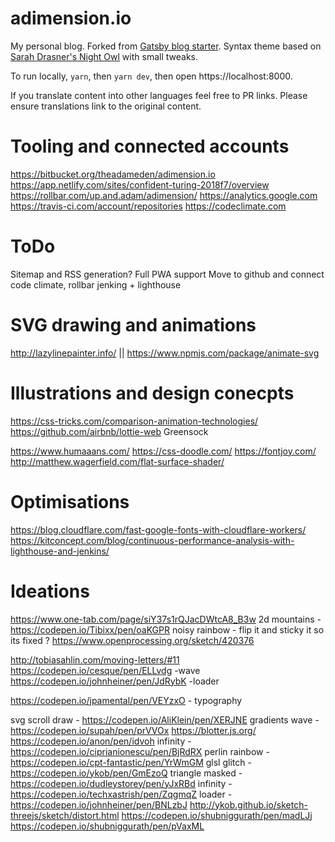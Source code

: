 # adimension.io

My personal blog. Forked from [Gatsby blog starter](https://github.com/gatsbyjs/gatsby-starter-blog). Syntax theme based on [Sarah Drasner's Night Owl](https://github.com/sdras/night-owl-vscode-theme/) with small tweaks.

To run locally, `yarn`, then `yarn dev`, then open https://localhost:8000.

If you translate content into other languages feel free to PR links. Please ensure translations link to the original content.

# Tooling and connected accounts

https://bitbucket.org/theadameden/adimension.io
https://app.netlify.com/sites/confident-turing-2018f7/overview
https://rollbar.com/up.and.adam/adimension/
https://analytics.google.com
https://travis-ci.com/account/repositories
https://codeclimate.com

# ToDo

Sitemap and RSS generation?
Full PWA support
Move to github and connect code climate, rollbar jenking + lighthouse

# SVG drawing and animations

http://lazylinepainter.info/ || https://www.npmjs.com/package/animate-svg

# Illustrations and design conecpts

https://css-tricks.com/comparison-animation-technologies/
https://github.com/airbnb/lottie-web
Greensock

https://www.humaaans.com/
https://css-doodle.com/
https://fontjoy.com/
http://matthew.wagerfield.com/flat-surface-shader/

# Optimisations

https://blog.cloudflare.com/fast-google-fonts-with-cloudflare-workers/
https://kitconcept.com/blog/continuous-performance-analysis-with-lighthouse-and-jenkins/

# Ideations

https://www.one-tab.com/page/siY37s1rQJacDWtcA8_B3w
2d mountains - https://codepen.io/Tibixx/pen/oaKGPR noisy rainbow - flip it and sticky it so its fixed ? https://www.openprocessing.org/sketch/420376

http://tobiasahlin.com/moving-letters/#11 https://codepen.io/cesque/pen/ELLvdg -wave https://codepen.io/johnheiner/pen/JdRybK -loader

https://codepen.io/jpamental/pen/VEYzxO - typography

svg scroll draw - https://codepen.io/AliKlein/pen/XERJNE gradients wave - https://codepen.io/supah/pen/prVVOx https://blotter.js.org/ https://codepen.io/anon/pen/idvoh infinity - https://codepen.io/ciprianionescu/pen/BjRdRX perlin rainbow - https://codepen.io/cpt-fantastic/pen/YrWmGM glsl glitch - https://codepen.io/ykob/pen/GmEzoQ triangle masked - https://codepen.io/dudleystorey/pen/yJxRBd infinity - https://codepen.io/techxastrish/pen/ZqgmqZ loader - https://codepen.io/johnheiner/pen/BNLzbJ
http://ykob.github.io/sketch-threejs/sketch/distort.html
https://codepen.io/shubniggurath/pen/madLJj
https://codepen.io/shubniggurath/pen/pVaxML

